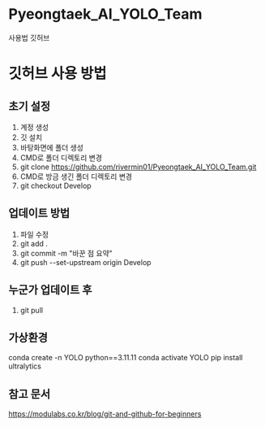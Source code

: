 # Pyeongtaek_AI_YOLO_Team
사용법
깃허브

# 깃허브 사용 방법

## 초기 설정
1. 계정 생성
2. 깃 설치
3. 바탕화면에 폴더 생성
4. CMD로 폴더 디렉토리 변경
5. git clone https://github.com/rivermin01/Pyeongtaek_AI_YOLO_Team.git
6. CMD로 방금 생긴 폴더 디렉토리 변경
7. git checkout Develop


## 업데이트 방법
1. 파일 수정
2. git add .
3. git commit -m "바꾼 점 요약"
4. git push --set-upstream origin Develop


## 누군가 업데이트 후
1. git pull

## 가상환경 
conda create -n YOLO python==3.11.11
conda activate YOLO
pip install ultralytics

## 참고 문서
https://modulabs.co.kr/blog/git-and-github-for-beginners
